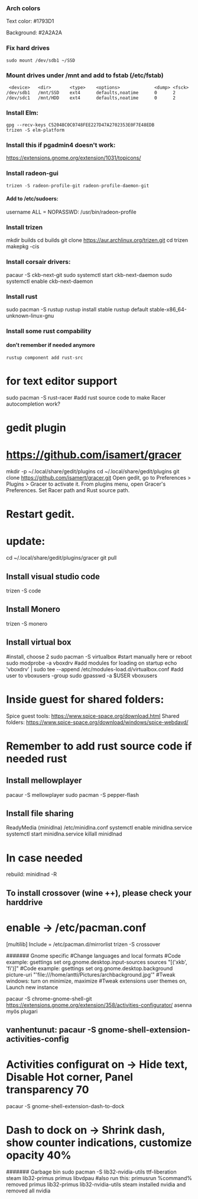 ### Arch colors

Text color: #1793D1

Background: #2A2A2A

### Fix hard drives
```
sudo mount /dev/sdb1 ~/SSD
```

### Mount drives under /mnt and add to fstab (/etc/fstab)
```
 <device>	<dir>		<type>    <options>             <dump> <fsck>
/dev/sdb1	/mnt/SSD	ext4      defaults,noatime      0      2
/dev/sdc1	/mnt/HDD	ext4      defaults,noatime      0      2
```

### Install Elm:
```
gpg --recv-keys C52048C0C0748FEE227D47A2702353E0F7E48EDB
trizen -S elm-platform
```

### Install this if pgadmin4 doesn't work:

https://extensions.gnome.org/extension/1031/topicons/


### Install radeon-gui
```
trizen -S radeon-profile-git radeon-profile-daemon-git
```
#### Add to /etc/sudoers:
username ALL = NOPASSWD: /usr/bin/radeon-profile


### Install trizen
mkdir builds 
cd builds
git clone https://aur.archlinux.org/trizen.git
cd trizen
makepkg -cis

### Install corsair drivers:
pacaur -S ckb-next-git
sudo systemctl start ckb-next-daemon
sudo systemctl enable ckb-next-daemon


### Install rust
sudo pacman -S rustup
rustup install stable
rustup default stable-x86_64-unknown-linux-gnu

### Install some rust compability
#### don't remember if needed anymore
```
rustup component add rust-src
```
# for text editor support
sudo pacman -S rust-racer
#add rust source code to make Racer autocompletion work?
# gedit plugin
# https://github.com/isamert/gracer
mkdir -p ~/.local/share/gedit/plugins
cd ~/.local/share/gedit/plugins
git clone https://github.com/isamert/gracer.git
Open gedit, go to Preferences > Plugins > Gracer to activate it.
From plugins menu, open Gracer's Preferences.
Set Racer path and Rust source path.
# Restart gedit.
# update:
cd ~/.local/share/gedit/plugins/gracer
git pull

## Install visual studio code
trizen -S code

## Install Monero
trizen -S monero

## Install virtual box
#install, choose 2
sudo pacman -S virtualbox
#start manually here or reboot
sudo modprobe -a vboxdrv
#add modules for loading on startup
echo 'vboxdrv' | sudo tee --append /etc/modules-load.d/virtualbox.conf
#add user to vboxusers -group
sudo gpasswd -a $USER vboxusers
# Inside guest for shared folders:
Spice guest tools:
https://www.spice-space.org/download.html
Shared folders:
https://www.spice-space.org/download/windows/spice-webdavd/
# Remember to add rust source code if needed rust

## Install mellowplayer
pacaur -S mellowplayer
sudo pacman -S pepper-flash

## Install file sharing
ReadyMedia (minidlna)
/etc/minidlna.conf
systemctl enable minidlna.service
systemctl start minidlna.service
killall minidlnad
# In case needed
rebuild:
minidlnad -R

## To install crossover (wine ++), please check your harddrive
# enable -> /etc/pacman.conf 
[multilib]
Include = /etc/pacman.d/mirrorlist
trizen -S crossover


####### Gnome specific
#Change languages and local formats
#Code example: gsettings set org.gnome.desktop.input-sources sources "[('xkb', 'fi')]"
#Code example: gsettings set org.gnome.desktop.background picture-uri "'file:///home/antti/Pictures/archbackground.jpg'"
#Tweak windows: turn on minimize, maximize
#Tweak extensions user themes on, Launch new instance

pacaur -S chrome-gnome-shell-git
https://extensions.gnome.org/extension/358/activities-configurator/
asenna myös plugari
## vanhentunut: pacaur -S gnome-shell-extension-activities-config
# Activities configurat on -> Hide text, Disable Hot corner, Panel transparency 70
pacaur -S gnome-shell-extension-dash-to-dock
# Dash to dock on -> Shrink dash, show counter indications, customize opacity 40%


####### Garbage bin
sudo pacman -S lib32-nvidia-utils ttf-liberation steam lib32-primus primus libvdpau
#also run this:
primusrun %command%
removed primus lib32-primus lib32-nvidia-utils steam
installed nvidia and removed all nvidia
